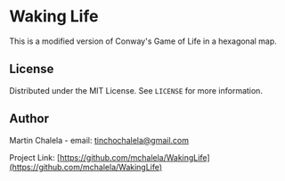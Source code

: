 <!-- CONTRIBUTING -->
# Waking Life

This is a modified version of Conway's Game of Life in a hexagonal map.


<!-- LICENSE -->
## License

Distributed under the MIT License. See `LICENSE` for more information.


<!-- AUTHOR -->
## Author

Martin Chalela - email: tinchochalela@gmail.com

Project Link: [https://github.com/mchalela/WakingLife](https://github.com/mchalela/WakingLife)